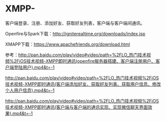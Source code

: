 # XMPP-
客户端登录、注册、添加好友、获取好友列表，客户端与客户端间通讯。

Openfire与Spark下载：http://igniterealtime.org/downloads/index.jsp

XMAPP下载：https://www.apachefriends.org/download.html

参考：http://pan.baidu.com/play/video#video/path=%2FLO_热门技术视频%2FiOS技术视频-XMPP即时通讯(openfire服务器搭建、客户端注册用户、客户端登陆用户).mp4&t=-1

http://pan.baidu.com/play/video#video/path=%2FLO_热门技术视频%2FiOS技术视频-XMPP即时通讯(客户端添加好友、获取好友列表、获取用户信息、修改个人用户信息).mp4&t=-1
      
http://pan.baidu.com/play/video#video/path=%2FLO_热门技术视频%2FiOS技术视频-XMPP即时通讯(客户端与客户端的通讯实现、实现微信聊天界面效果).mp4&t=-1
